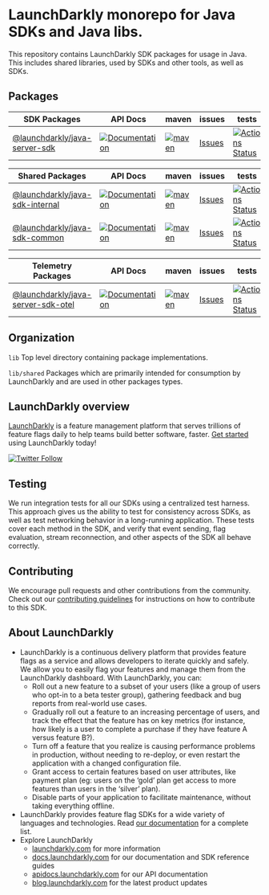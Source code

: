 # LaunchDarkly monorepo for Java SDKs and Java libs.

This repository contains LaunchDarkly SDK packages for usage in Java.
This includes shared libraries, used by SDKs and other tools, as well as SDKs.

## Packages

| SDK Packages                                                    | API Docs                                                            | maven                                                         | issues                                | tests                                                             |
| ------------------------------------------------------------------ |---------------------------------------------------------------------| ------------------------------------------------------------- | ------------------------------------- | ----------------------------------------------------------------- |
| [@launchdarkly/java-server-sdk](lib/sdk/server/README.md)   | [![Documentation][server-sdk-docs-badge]][server-sdk-docs-link] | [![maven][server-sdk-maven-badge]][server-sdk-maven-link] | [Issues][server-sdk-issues]         | [![Actions Status][server-sdk-ci-badge]][server-sdk-ci-link]  |

| Shared Packages                                                    | API Docs                                                            | maven                                                         | issues                                | tests                                                             |
| ------------------------------------------------------------------ |---------------------------------------------------------------------| ------------------------------------------------------------- | ------------------------------------- | ----------------------------------------------------------------- |
| [@launchdarkly/java-sdk-internal](lib/shared/internal/README.md)   | [![Documentation][sdk-internal-docs-badge]][sdk-internal-docs-link] | [![maven][sdk-internal-maven-badge]][sdk-internal-maven-link] | [Issues][sdk-internal-issues]         | [![Actions Status][sdk-internal-ci-badge]][sdk-internal-ci-link]  |
| [@launchdarkly/java-sdk-common](lib/shared/common/README.md)       | [![Documentation][sdk-common-docs-badge]][sdk-common-docs-link]     | [![maven][sdk-common-maven-badge]][sdk-common-maven-link]     | [Issues][sdk-common-issues]           | [![Actions Status][sdk-common-ci-badge]][sdk-common-ci-link]      |

| Telemetry Packages                                                           | API Docs                                                     | maven                                                      | issues                                | tests                                                         |
| ---------------------------------------------------------------------------- |--------------------------------------------------------------| ---------------------------------------------------------- | ------------------------------------- | ------------------------------------------------------------- |
| [@launchdarkly/java-server-sdk-otel](lib/java-server-sdk-otel/README.md)     | [![Documentation][server-otel-docs-badge]][server-otel-docs-link]    | [![maven][server-otel-maven-badge]][server-otel-maven-link]         | [Issues][server-otel-issues]         | [![Actions Status][server-otel-ci-badge]][server-otel-ci-link]         |

## Organization

`lib` Top level directory containing package implementations.

`lib/shared` Packages which are primarily intended for consumption by LaunchDarkly and are used in other packages types.

## LaunchDarkly overview

[LaunchDarkly](https://www.launchdarkly.com) is a feature management platform that serves trillions of feature flags daily to help teams build better software, faster. [Get started](https://docs.launchdarkly.com/home/getting-started) using LaunchDarkly today!

[![Twitter Follow](https://img.shields.io/twitter/follow/launchdarkly.svg?style=social&label=Follow&maxAge=2592000)](https://twitter.com/intent/follow?screen_name=launchdarkly)

## Testing

We run integration tests for all our SDKs using a centralized test harness. This approach gives us the ability to test for consistency across SDKs, as well as test networking behavior in a long-running application. These tests cover each method in the SDK, and verify that event sending, flag evaluation, stream reconnection, and other aspects of the SDK all behave correctly.

## Contributing

We encourage pull requests and other contributions from the community. Check out our [contributing guidelines](CONTRIBUTING.md) for instructions on how to contribute to this SDK.

## About LaunchDarkly

- LaunchDarkly is a continuous delivery platform that provides feature flags as a service and allows developers to iterate quickly and safely. We allow you to easily flag your features and manage them from the LaunchDarkly dashboard. With LaunchDarkly, you can:
  - Roll out a new feature to a subset of your users (like a group of users who opt-in to a beta tester group), gathering feedback and bug reports from real-world use cases.
  - Gradually roll out a feature to an increasing percentage of users, and track the effect that the feature has on key metrics (for instance, how likely is a user to complete a purchase if they have feature A versus feature B?).
  - Turn off a feature that you realize is causing performance problems in production, without needing to re-deploy, or even restart the application with a changed configuration file.
  - Grant access to certain features based on user attributes, like payment plan (eg: users on the ‘gold’ plan get access to more features than users in the ‘silver’ plan). 
  - Disable parts of your application to facilitate maintenance, without taking everything offline.
- LaunchDarkly provides feature flag SDKs for a wide variety of languages and technologies. Read [our documentation](https://docs.launchdarkly.com/sdk) for a complete list.
- Explore LaunchDarkly
  - [launchdarkly.com](https://www.launchdarkly.com/ 'LaunchDarkly Main Website') for more information
  - [docs.launchdarkly.com](https://docs.launchdarkly.com/ 'LaunchDarkly Documentation') for our documentation and SDK reference guides
  - [apidocs.launchdarkly.com](https://apidocs.launchdarkly.com/ 'LaunchDarkly API Documentation') for our API documentation
  - [blog.launchdarkly.com](https://blog.launchdarkly.com/ 'LaunchDarkly Blog Documentation') for the latest product updates

[//]: # 'java-server-sdk'
[server-sdk-issues]: https://github.com/launchdarkly/java-core/issues?q=is%3Aissue+is%3Aopen+label%3A%22package%3A+java-server-sdk%22+
[server-sdk-maven-badge]: https://img.shields.io/maven-central/v/com.launchdarkly/launchdarkly-java-server-sdk
[server-sdk-maven-link]: https://central.sonatype.com/artifact/com.launchdarkly/launchdarkly-java-server-sdk
[server-sdk-ci-badge]: https://github.com/launchdarkly/java-core/actions/workflows/java-server-sdk.yml/badge.svg
[server-sdk-ci-link]: https://github.com/launchdarkly/java-core/actions/workflows/java-server-sdk.yml
[server-sdk-docs-badge]: https://img.shields.io/static/v1?label=GitHub+Pages&message=API+reference&color=00add8
[server-sdk-docs-link]: https://launchdarkly.github.io/java-core/lib/sdk/server/

[//]: # 'java-server-sdk-otel'
[server-otel-issues]: https://github.com/launchdarkly/java-core/issues?q=is%3Aissue+is%3Aopen+label%3A%22package%3A+java-server-sdk-otel%22+
[server-otel-maven-badge]: https://img.shields.io/maven-central/v/com.launchdarkly/launchdarkly-java-server-sdk-otel
[server-otel-maven-link]: https://central.sonatype.com/artifact/com.launchdarkly/launchdarkly-java-server-sdk-otel
[server-otel-ci-badge]: https://github.com/launchdarkly/java-core/actions/workflows/java-server-sdk-otel.yml/badge.svg
[server-otel-ci-link]: https://github.com/launchdarkly/java-core/actions/workflows/java-server-sdk-otel.yml
[server-otel-docs-badge]: https://img.shields.io/static/v1?label=GitHub+Pages&message=API+reference&color=00add8
[server-otel-docs-link]: https://launchdarkly.github.io/java-core/lib/java-server-sdk-otel/

[//]: # 'java-sdk-internal'
[sdk-internal-issues]: https://github.com/launchdarkly/java-core/issues?q=is%3Aissue+is%3Aopen+label%3A%22package%3A+java-sdk-internal%22+
[sdk-internal-maven-badge]: https://img.shields.io/maven-central/v/com.launchdarkly/launchdarkly-java-sdk-internal
[sdk-internal-maven-link]: https://central.sonatype.com/artifact/com.launchdarkly/launchdarkly-java-sdk-internal
[sdk-internal-ci-badge]: https://github.com/launchdarkly/java-core/actions/workflows/java-sdk-internal.yml/badge.svg
[sdk-internal-ci-link]: https://github.com/launchdarkly/java-core/actions/workflows/java-sdk-internal.yml
[sdk-internal-docs-badge]: https://img.shields.io/static/v1?label=GitHub+Pages&message=API+reference&color=00add8
[sdk-internal-docs-link]: https://launchdarkly.github.io/java-core/lib/shared/internal/

[//]: # 'java-sdk-common'
[sdk-common-issues]: https://github.com/launchdarkly/java-core/issues?q=is%3Aissue+is%3Aopen+label%3A%22package%3A+java-sdk-common%22+
[sdk-common-maven-badge]: https://img.shields.io/maven-central/v/com.launchdarkly/launchdarkly-java-sdk-common
[sdk-common-maven-link]: https://central.sonatype.com/artifact/com.launchdarkly/launchdarkly-java-sdk-common
[sdk-common-ci-badge]: https://github.com/launchdarkly/java-core/actions/workflows/java-sdk-common.yml/badge.svg
[sdk-common-ci-link]: https://github.com/launchdarkly/java-core/actions/workflows/java-sdk-common.yml
[sdk-common-docs-badge]: https://img.shields.io/static/v1?label=GitHub+Pages&message=API+reference&color=00add8
[sdk-common-docs-link]: https://launchdarkly.github.io/java-core/lib/shared/common/
